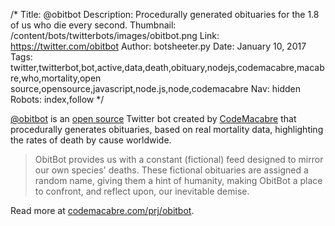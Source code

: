 /*
Title: @obitbot
Description: Procedurally generated obituaries for the 1.8 of us who die every second.
Thumbnail: /content/bots/twitterbots/images/obitbot.png
Link: https://twitter.com/obitbot
Author: botsheeter.py
Date: January 10, 2017
Tags: twitter,twitterbot,bot,active,data,death,obituary,nodejs,codemacabre,macabre,who,mortality,open source,opensource,javascript,node.js,node,codemacabre
Nav: hidden
Robots: index,follow
*/

[@obitbot](https://twitter.com/obitbot) is an [open source](https://github.com/CodeMacabre/obitbot) Twitter bot created by [CodeMacabre](https://twitter.com/CodeMacabre) that procedurally generates obituaries, based on real mortality data, highlighting the rates of death by cause worldwide.

> ObitBot provides us with a constant (fictional) feed designed to mirror our own species' deaths. These fictional obituaries are assigned a random name, giving them a hint of humanity, making ObitBot a place to confront, and reflect upon, our inevitable demise.

Read more at [codemacabre.com/prj/obitbot](http://codemacabre.com/prj/obitbot).
